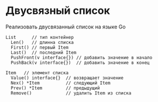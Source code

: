 # Двусвязный список

Реализовать двусвязанный список на языке Go 

```
List      // тип контейнер
  Len()   // длинна списка
  First() // первый Item
  Last()  // последний Item
  PushFront(v interface{}) // добавить значение в начало
  PushBack(v interface{})  // добавить значение в конец

Item   // элемент списка
  Value() interface{}  // возвращает значение
  Nex() *Item          // следующий Item
  Prev() *Item         // предыдущий
  Remove()             // удалить Item из списка
```